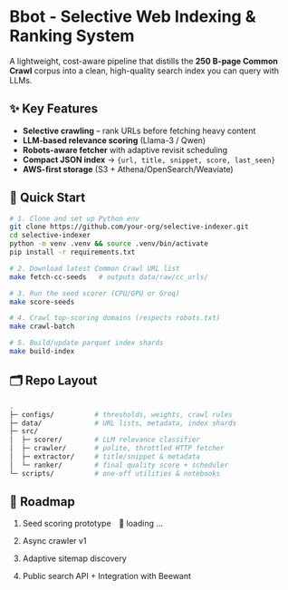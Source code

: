 # Bbot - Selective Web Indexing & Ranking System

A lightweight, cost-aware pipeline that distills the **250 B-page Common Crawl** corpus into a clean, high-quality search index you can query with LLMs.

## ✨ Key Features
- **Selective crawling** – rank URLs before fetching heavy content  
- **LLM‐based relevance scoring** (Llama-3 / Qwen)  
- **Robots-aware fetcher** with adaptive revisit scheduling  
- **Compact JSON index** → `{url, title, snippet, score, last_seen}`  
- **AWS-first storage** (S3 + Athena/OpenSearch/Weaviate)

## 🚀 Quick Start
```bash
# 1. Clone and set up Python env
git clone https://github.com/your-org/selective-indexer.git
cd selective-indexer
python -m venv .venv && source .venv/bin/activate
pip install -r requirements.txt

# 2. Download latest Common Crawl URL list
make fetch-cc-seeds   # outputs data/raw/cc_urls/

# 3. Run the seed scorer (CPU/GPU or Groq)
make score-seeds

# 4. Crawl top-scoring domains (respects robots.txt)
make crawl-batch

# 5. Build/update parquet index shards
make build-index
```
## 🗂 Repo Layout

```bash
.
├─ configs/          # thresholds, weights, crawl rules
├─ data/             # URL lists, metadata, index shards
├─ src/
│  ├─ scorer/        # LLM relevance classifier
│  ├─ crawler/       # polite, throttled HTTP fetcher
│  ├─ extractor/     # title/snippet & metadata
│  └─ ranker/        # final quality score + scheduler
└─ scripts/          # one-off utilities & notebooks
```

## 📅 Roadmap

1. Seed scoring prototype 🔄 loading ...

2. Async crawler v1 

3. Adaptive sitemap discovery

4. Public search API + Integration with Beewant
